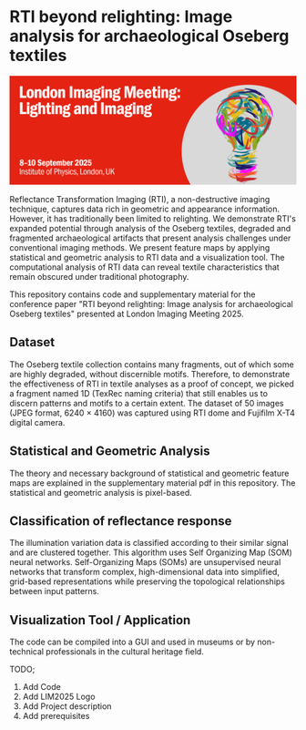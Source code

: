 # RTI beyond relighting: Image analysis for archaeological Oseberg textiles

![LIM2025](LIMlogo.png)

Reflectance Transformation Imaging (RTI), a non-destructive imaging technique, captures data rich in geometric and appearance information. However, it has traditionally been limited to relighting. We demonstrate RTI's expanded potential through analysis of the Oseberg textiles, degraded and fragmented archaeological artifacts that present analysis challenges under conventional imaging methods. We present feature maps by applying statistical and geometric analysis to RTI data and a visualization tool. The computational analysis of RTI data can reveal textile characteristics that remain obscured under traditional photography. 

This repository contains code and supplementary material for the conference paper "RTI beyond relighting: Image analysis for archaeological Oseberg textiles" presented at London Imaging Meeting 2025.



## Dataset
 The Oseberg textile collection contains many fragments, out of which some are highly degraded, without discernible motifs. Therefore, to demonstrate the effectiveness of RTI in textile analyses as a proof of concept, we picked a fragment named 1D (TexRec naming criteria) that still enables us to discern patterns and motifs to a certain extent. The dataset of 50 images (JPEG format, 6240 × 4160) was captured using RTI dome and  Fujifilm X-T4 digital camera.

 

## Statistical  and Geometric Analysis
The theory and necessary background of statistical and geometric feature maps are explained in the supplementary material pdf in this repository. The statistical and geometric analysis is pixel-based.

## Classification of reflectance response
The illumination variation data is classified according to their similar signal and are clustered together. This algorithm uses Self Organizing Map (SOM) neural networks. Self-Organizing Maps (SOMs) are unsupervised neural networks that transform complex, high-dimensional data into simplified, grid-based representations while preserving the topological relationships between input patterns.

## Visualization Tool / Application
The code can be compiled into a GUI and used in museums or by non-technical professionals in the cultural heritage field.




TODO;
1) Add Code
2) Add LIM2025 Logo
3) Add Project description
4) Add prerequisites

